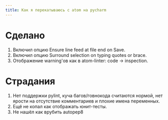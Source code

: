 ```yaml
---
title: Как я перекатываюсь с atom на pycharm
---
```


# Сделано

1. Включил опцию Ensure line feed at file end on Save. 
2. Включил опцию Surround selection on typing quotes or brace.
3. Отображение warning'ов как в atom-linter: code -> inspection.

# Страдания

1. Нет поддержки pylint, куча багов/говнокода считаются нормой, нет ярости на отсутствие комментариев и плохие имена переменных.
2. Ещё не копал как отображать юнит-тесты.
3. Не нашёл как врубить autopep8
